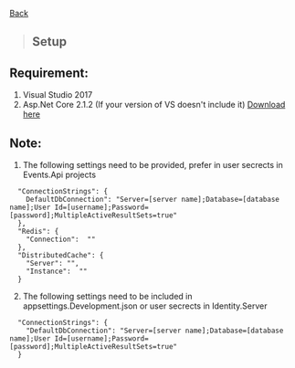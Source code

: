 [Back](../README.md)

> ## Setup 

## Requirement:
1. Visual Studio 2017
2. Asp.Net Core 2.1.2 (If your version of VS doesn't include it) [Download here](https://github.com/dotnet/core/blob/master/release-notes/download-archives/2.1.2-download.md)

## Note:

 1. The following settings need to be provided, prefer in user secrects in Events.Api projects

```
  "ConnectionStrings": {  
	DefaultDbConnection": "Server=[server name];Database=[database name];User Id=[username];Password=[password];MultipleActiveResultSets=true"
  },
  "Redis": {
	"Connection":  "" 
  },
  "DistributedCache": {
	"Server": "",
	"Instance":  "" 
  } 
```


 2. The following settings need to be included in appsettings.Development.json or user secrects in Identity.Server

```
  "ConnectionStrings": {
	"DefaultDbConnection": "Server=[server name];Database=[database name];User Id=[username];Password=[password];MultipleActiveResultSets=true"
  }
```

